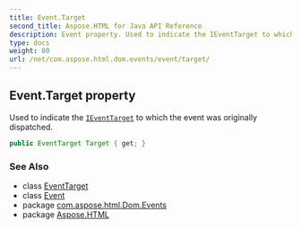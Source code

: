```yaml
---
title: Event.Target
second_title: Aspose.HTML for Java API Reference
description: Event property. Used to indicate the IEventTarget to which the event was originally dispatched
type: docs
weight: 80
url: /net/com.aspose.html.dom.events/event/target/
---
```

## Event.Target property

Used to indicate the [`IEventTarget`](../../ieventtarget/) to which the event was originally dispatched.

```java
public EventTarget Target { get; }
```

### See Also

* class [EventTarget](../../../com.aspose.html.dom/eventtarget/)
* class [Event](../)
* package [com.aspose.html.Dom.Events](../../event/)
* package [Aspose.HTML](../../../)
